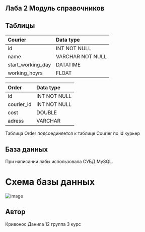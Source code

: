 ## Лаба 2 Модуль справочников

## Таблицы

| Courier           | Data type  |
|:----------------- |:---------------- |
| id                | INT NOT NULL     |
| name              | VARCHAR NOT NULL |
| start_working_day | DATATIME         |
| working_hoyrs     | FLOAT            |

| Order             | Data type        |
|:----------------- |:---------------- |
| id                | INT NOT NULL     |
| courier_id        | INT NOT NULL     |
| cost              | DOUBLE           |
| adress            | VARCHAR          |

Таблица Order подсоединяется к таблице Courier по id курьер

## База данных

При написании лабы использовала СУБД MySQL.

# Схема базы данных

![image](https://github.com/bleyzzi/ds_lab2_database/assets/58260131/07a9fe6d-5733-41c8-b8b8-573acf2f0da1)


## Автор 

Кривонос Данила 12 группа 3 курс
